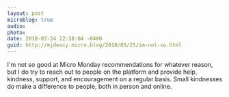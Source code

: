 ```yaml
---
layout: post
microblog: true
audio: 
photo: 
date: 2018-03-24 22:28:04 -0400
guid: http://mjdescy.micro.blog/2018/03/25/im-not-so.html
---
```

I'm not so good at Micro Monday recommendations for whatever reason, but I do try to reach out to people on the platform and provide help, kindness, support, and encouragement on a regular basis. Small kindnesses do make a difference to people, both in person and online.
